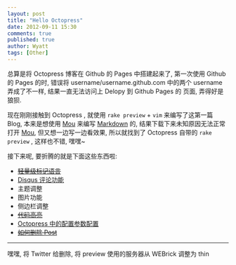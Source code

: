```yaml
---
layout: post
title: "Hello Octopress"
date: 2012-09-11 15:30
comments: true
published: true
author: Wyatt
tags: [Other]
---
```

总算是将 Octopress 博客在 Github 的 Pages 中搭建起来了, 第一次使用
Github 的 Pages 的时, 错误将 username/username.github.com 中的两个
username 弄成了不一样, 结果一直无法访问上 Delopy 到 Github Pages 的
页面, 弄得好是狼狈.

现在刚刚接触到 Octopress , 就使用 `rake preview` + `vim` 来编写了这第一篇
Blog, 本来是想使用 [Mou][] 来编写 [Markdown][] 的,
结果下载下来未知原因无法正常打开 [Mou][], 但又想一边写一边看效果,
所以就找到了 Octopress 自带的 `rake preview` , 这样也不错, 嘿嘿~

接下来呢, 要折腾的就是下面这些东西啦:

* ~~[轻量级标记语言](http://www.worldhello.net/gotgithub/appendix/markups.html)~~
* [Disqus 评论功能](http://disqus.com/)
* 主题调整
* 图片功能
* 侧边栏调整
* ~~[代码高亮](http://octopress.org/docs/plugins/codeblock/)~~
* [Octopress 中的配置参数配置](http://octopress.org/docs/configuring)
* ~~[如何删除 Post](https://github.com/imathis/octopress/issues/467)~~


***
嘿嘿, 将 Twitter 给删除, 将 preview 使用的服务器从 WEBrick 调整为 thin




[Mou]: http://mouapp.com/
[Markdown]: http://wowubuntu.com/markdown/index.html
